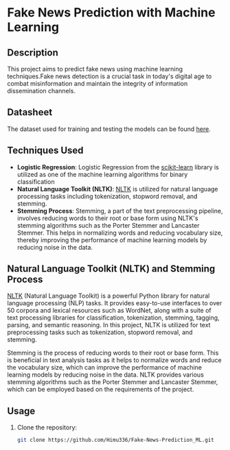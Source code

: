 # Fake News Prediction with Machine Learning

## Description
This project aims to predict fake news using machine learning techniques.Fake news detection is a crucial task in today's digital age to combat misinformation and maintain the integrity of information dissemination channels.

## Datasheet 
The dataset used for training and testing the models can be found [here](https://www.kaggle.com/c/fake-news/data?select=train.csv).

## Techniques Used
- **Logistic Regression**: Logistic Regression from the [scikit-learn](https://scikit-learn.org/stable/) library is utilized as one of the machine learning algorithms for binary classification
- **Natural Language Toolkit (NLTK)**: [NLTK](https://www.nltk.org/) is utilized for natural language processing tasks including tokenization, stopword removal, and stemming.
- **Stemming Process**: Stemming, a part of the text preprocessing pipeline, involves reducing words to their root or base form using NLTK's stemming algorithms such as the Porter Stemmer and Lancaster Stemmer. This helps in normalizing words and reducing vocabulary size, thereby improving the performance of machine learning models by reducing noise in the data.

## Natural Language Toolkit (NLTK) and Stemming Process
[NLTK](https://www.nltk.org/) (Natural Language Toolkit) is a powerful Python library for natural language processing (NLP) tasks. It provides easy-to-use interfaces to over 50 corpora and lexical resources such as WordNet, along with a suite of text processing libraries for classification, tokenization, stemming, tagging, parsing, and semantic reasoning. In this project, NLTK is utilized for text preprocessing tasks such as tokenization, stopword removal, and stemming.

Stemming is the process of reducing words to their root or base form. This is beneficial in text analysis tasks as it helps to normalize words and reduce the vocabulary size, which can improve the performance of machine learning models by reducing noise in the data. NLTK provides various stemming algorithms such as the Porter Stemmer and Lancaster Stemmer, which can be employed based on the requirements of the project.

## Usage
1. Clone the repository:
   ```sh
   git clone https://github.com/Himu336/Fake-News-Prediction_ML.git
